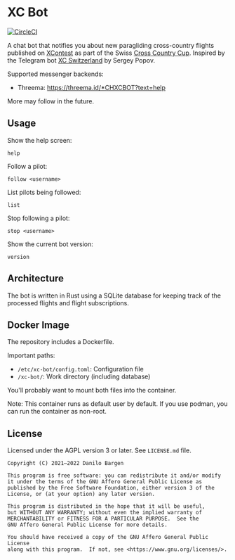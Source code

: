 # XC Bot

[![CircleCI][circle-ci-badge]][circle-ci]

A chat bot that notifies you about new paragliding cross-country flights
published on [XContest](https://www.xcontest.org/) as part of the Swiss [Cross
Country Cup](https://www.xcontest.org/switzerland/de/). Inspired by the
Telegram bot [XC Switzerland](https://telegram.me/XC_Swiss_Bot) by Sergey Popov.

Supported messenger backends:

- Threema: https://threema.id/*CHXCBOT?text=help

More may follow in the future.

## Usage

Show the help screen:

    help

Follow a pilot:

    follow <username>

List pilots being followed:

    list

Stop following a pilot:

    stop <username>

Show the current bot version:

    version

## Architecture

The bot is written in Rust using a SQLite database for keeping track of the
processed flights and flight subscriptions.

## Docker Image

The repository includes a Dockerfile.

Important paths:

- `/etc/xc-bot/config.toml`: Configuration file
- `/xc-bot/`: Work directory (including database)

You'll probably want to mount both files into the container.

Note: This container runs as default user by default. If you use podman, you
can run the container as non-root.

## License

Licensed under the AGPL version 3 or later. See `LICENSE.md` file.

    Copyright (C) 2021–2022 Danilo Bargen

    This program is free software: you can redistribute it and/or modify
    it under the terms of the GNU Affero General Public License as
    published by the Free Software Foundation, either version 3 of the
    License, or (at your option) any later version.

    This program is distributed in the hope that it will be useful,
    but WITHOUT ANY WARRANTY; without even the implied warranty of
    MERCHANTABILITY or FITNESS FOR A PARTICULAR PURPOSE.  See the
    GNU Affero General Public License for more details.

    You should have received a copy of the GNU Affero General Public License
    along with this program.  If not, see <https://www.gnu.org/licenses/>.

<!-- Badges -->
[circle-ci]: https://circleci.com/gh/dbrgn/xc-bot/tree/main
[circle-ci-badge]: https://circleci.com/gh/dbrgn/xc-bot/tree/main.svg?style=shield
